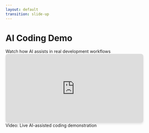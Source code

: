 ```yaml
---
layout: default
transition: slide-up
---
```


# AI Coding Demo

<div class="text-sm mb-2 opacity-70 italic">
  Watch how AI assists in real development workflows
</div>

<div class="mx-auto" style="width: 90%; max-width: 960px; margin-top: 0;">
  <div style="position: relative; padding-bottom: 50%; height: 0; overflow: hidden; border-radius: 8px; box-shadow: 0 4px 6px rgba(0,0,0,0.1);">
    <iframe width="560" height="315" src="https://www.youtube.com/embed/2j7zI2OkXMU?si=UFSLg9F83deukMQl" title="YouTube video player" frameborder="0" allow="accelerometer; autoplay; clipboard-write; encrypted-media; gyroscope; picture-in-picture; web-share" referrerpolicy="strict-origin-when-cross-origin" allowfullscreen style="position: absolute; top: 0; left: 0; width: 100%; height: 100%;"></iframe>
  </div>
</div>

<div class="absolute bottom-5 right-5 text-xs opacity-50">
  Video: Live AI-assisted coding demonstration
</div> 